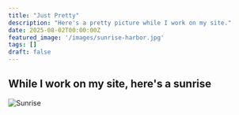 ```yaml
---
title: "Just Pretty"
description: "Here's a pretty picture while I work on my site."
date: 2025-08-02T00:00:00Z
featured_image: '/images/sunrise-harbor.jpg'
tags: []
draft: false
---
```


## While I work on my site, here's a sunrise

![Sunrise](images/sunrise-harbor.jpg)
